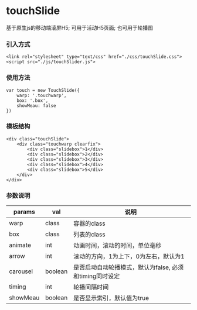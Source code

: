 # touchSlide
基于原生js的移动端滚屏H5; 可用于活动H5页面; 也可用于轮播图

### 引入方式
```
<link rel="stylesheet" type="text/css" href="./css/touchSlide.css"><script src="./js/touchSlider.js">
```

### 使用方法

```
var touch = new TouchSlide({
	warp: '.touchwarp',
	box: '.box',
	showMeau: false
})
```

### 模板结构
```
<div class="touchSlide">
	<div class="touchwarp clearfix">
		<div class="slidebox">1</div>
		<div class="slidebox">2</div>
		<div class="slidebox">3</div>
		<div class="slidebox">4</div>
		<div class="slidebox">5</div>
	</div>
</div>
```

### 参数说明

| params | val | 说明 |
|------|-------|-------|
| warp | class | 容器的class |
| box  | class | 列表的class |
| animate | int | 动画时间，滚动的时间，单位毫秒 |
| arrow | int | 滚动的方向，1为上下，0为左右，默认为1 |
| carousel | boolean | 是否启动自动轮播模式，默认为false, 必须和timing同时设定 |
| timing | int | 轮播间隔时间 |
| showMeau | boolean | 是否显示索引，默认值为true |
